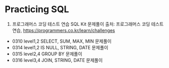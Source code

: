 # Practicing SQL

1. 프로그래머스 코딩 테스트 연습 SQL Kit 문제풀이
출처: 프로그래머스 코딩 테스트 연습, https://programmers.co.kr/learn/challenges

- 0310 level1,2 SELECT, SUM, MAX, MIN 문제풀이
- 0314 level1,2 IS NULL, STRING, DATE 문제풀이
- 0315 level2,4 GROUP BY 문제풀이
- 0316 level3,4 JOIN, STRING, DATE 문제풀이
